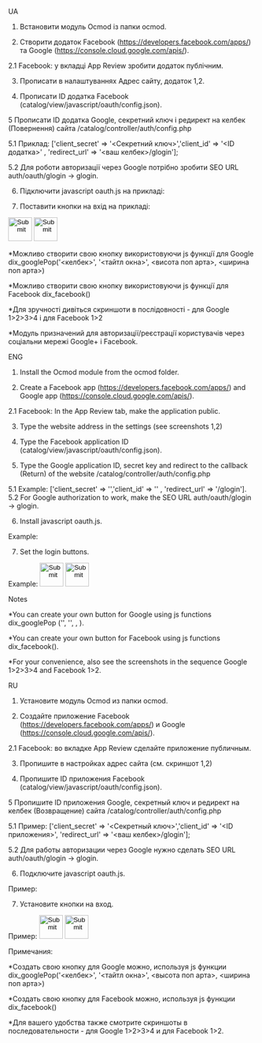 UA

1. Встановити модуль Ocmod із папки ocmod.  

2. Створити додаток Facebook (https://developers.facebook.com/apps/) та Google (https://console.cloud.google.com/apis/). 

2.1 Facebook: у вкладці App Review зробити додаток публічним.

3. Прописати в налаштуваннях Адрес сайту, додаток 1,2.

4. Прописати ID додатка Facebook (catalog/view/javascript/oauth/config.json). 

5 Прописати ID додатка Google, секретний ключ і редирект на келбек (Повернення) сайта /catalog/controller/auth/config.php

5.1 Приклад: ['client_secret' => '<Секретний ключ>','client_id' => '<ID додатка>' , 'redirect_url' => '<ваш келбек>/glogin'];

5.2 Для роботи авторизації через Google потрібно зробити SEO URL auth/oauth/glogin -> glogin.  

6. Підключити javascript oauth.js на прикладі:

<script src="/catalog/view/javascript/oauth/oauth.js"></script>

7. Поставити кнопки на вхід на прикладі: 

<input type="image" src='/image/facebook.png' alt="Submit" width="48" height="48" onclick="dix_facebook()">
<input type="image" src='/image/google.png' alt="Submit" width="48" height="48" onclick="dix_googlePop('/glogin', 'ds', 700, 500)">

*Можливо створити свою кнопку використовуючи js функції для Google dix_googlePop('<келбек>', '<тайтл окна>', <висота поп арта>, <ширина поп арта>)

*Можливо створити свою кнопку використовуючи js функції для Facebook dix_facebook()

*Для зручності дивіться скриншоти в послідовності - для Google 1>2>3>4 і для Facebook 1>2

*Модуль призначений для авторизації/реєстрації користувачів через соціальни мережі Google+ і Facebook.

ENG

1. Install the Ocmod module from the ocmod folder.

2. Create a Facebook app (https://developers.facebook.com/apps/) and Google app (https://console.cloud.google.com/apis/).

2.1 Facebook: In the App Review tab, make the application public.

3. Type the website address in the settings (see screenshots 1,2)

4. Type the Facebook application ID (catalog/view/javascript/oauth/config.json).

5. Type the Google application ID, secret key and redirect to the callback (Return) of the website /catalog/controller/auth/config.php

5.1 Example: ['client_secret' => '<secret key>','client_id' => '<app ID>' , 'redirect_url' => '<your callback>/glogin'].
5.2 For Google authorization to work, make the SEO URL auth/oauth/glogin -> glogin.

6. Install javascript oauth.js.

Example: <script src="/catalog/view/javascript/oauth/oauth.js"></script>

7. Set the login buttons.

Example: <input type="image" src='/image/facebook.png' alt="Submit" width="48" height="48" onclick="dix_facebook()">
<input type="image" src='/image/google.png' alt="Submit" width="48" height="48" onclick="dix_googlePop('/glogin', 'ds', 700, 500)">

Notes

*You can create your own button for Google using js functions dix_googlePop ('<callback>', '<window title>', <pop art height>, <pop art width>).

*You can create your own button for Facebook using  js functions dix_facebook().

*For your convenience, also see the screenshots in the sequence Google 1>2>3>4 and Facebook 1>2.

RU

1. Установите модуль Ocmod из папки ocmod. 

2. Создайте приложение Facebook (https://developers.facebook.com/apps/) и Google (https://console.cloud.google.com/apis/). 

2.1 Facebook: во вкладке App Review сделайте приложение публичным.

3. Пропишите в настройках адрес сайта (см. скриншот 1,2)

4. Пропишите ID приложения Facebook (catalog/view/javascript/oauth/config.json). 

5 Пропишите ID приложения Google, секретный ключ и редирект на келбек (Возвращение) сайта /catalog/controller/auth/config.php

5.1 Пример: ['client_secret' => '<Секретный ключ>','client_id' => '<ID приложения>', 'redirect_url' => '<ваш келбек>/glogin'];

5.2 Для работы авторизации через Google нужно сделать SEO URL auth/oauth/glogin -> glogin.  

6. Подключите javascript oauth.js.

Пример: <script src="/catalog/view/javascript/oauth/oauth.js"></script>

7. Установите кнопки на вход. 

Пример: <input type="image" src='/image/facebook.png' alt="Submit" width="48" height="48" onclick="dix_facebook()">
<input type="image" src='/image/google.png' alt="Submit" width="48" height="48" onclick="dix_googlePop('/glogin', 'ds', 700, 500)">

Примечания:

*Создать свою кнопку для Googlе можно, используя js функции dix_googlePop('<келбек>', '<тайтл окна>', <высота поп арта>, <ширина поп арта>)

*Создать свою кнопку для Facebook можно, используя js функции dix_facebook()

*Для вашего удобства также смотрите скриншоты в последовательности - для Google 1>2>3>4 и для Facebook 1>2.
